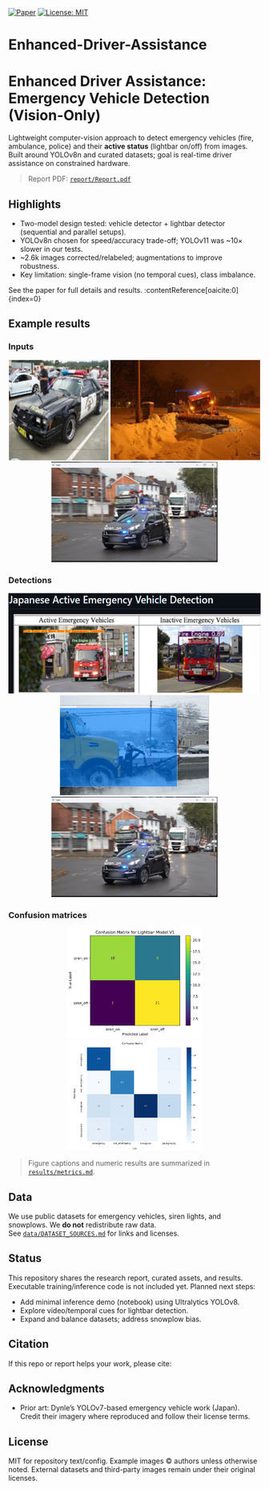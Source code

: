 [![Paper](https://img.shields.io/badge/Paper-PDF-red)](report/Report.pdf)
[![License: MIT](https://img.shields.io/badge/License-MIT-green.svg)](LICENSE)


# Enhanced-Driver-Assistance

# Enhanced Driver Assistance: Emergency Vehicle Detection (Vision-Only)

Lightweight computer-vision approach to detect emergency vehicles (fire, ambulance, police) and their **active status** (lightbar on/off) from images. Built around YOLOv8n and curated datasets; goal is real-time driver assistance on constrained hardware.

> Report PDF: [`report/Report.pdf`](report/Report.pdf)

## Highlights
- Two-model design tested: vehicle detector + lightbar detector (sequential and parallel setups).
- YOLOv8n chosen for speed/accuracy trade-off; YOLOv11 was ~10× slower in our tests.
- ~2.6k images corrected/relabeled; augmentations to improve robustness.
- Key limitation: single-frame vision (no temporal cues), class imbalance.

See the paper for full details and results. :contentReference[oaicite:0]{index=0}

## Example results

### Inputs
<p align="center">
  <img src="examples/inputs/sample_1.png" height="200px" alt="Street scene with emergency vehicle">
  <img src="examples/inputs/sample_2.png" height="200px" alt="Snowplow in winter street">
  <img src="examples/inputs/sample_3.png" height="200px" alt="Unmarked vehicle with lightbar on">
</p>

### Detections
<p align="center">
  <img src="examples/detections/detect_1.png" height="200px" alt="Detected fire engine with bbox">
  <img src="examples/detections/detect_2.png" height="200px" alt="Detected snowplow (bbox)">
  <img src="examples/detections/detect_3.png" height="200px" alt="Unmarked vehicle lightbar detected">
</p>

### Confusion matrices
<p align="center">
  <img src="results/figures/lightbar_cm_v1.png" height="220px" alt="Lightbar Model V1 confusion matrix">
  <img src="results/figures/vehicle_cm.png" height="220px" alt="Vehicle model confusion matrix">
</p>


> Figure captions and numeric results are summarized in [`results/metrics.md`](results/metrics.md).

## Data
We use public datasets for emergency vehicles, siren lights, and snowplows. We **do not** redistribute raw data.  
See [`data/DATASET_SOURCES.md`](data/DATASET_SOURCES.md) for links and licenses.


## Status
This repository shares the research report, curated assets, and results.  
Executable training/inference code is not included yet. Planned next steps:
- Add minimal inference demo (notebook) using Ultralytics YOLOv8.
- Explore video/temporal cues for lightbar detection.
- Expand and balance datasets; address snowplow bias.

## Citation
If this repo or report helps your work, please cite:



## Acknowledgments
- Prior art: Dynle’s YOLOv7-based emergency vehicle work (Japan). Credit their imagery where reproduced and follow their license terms.

## License
MIT for repository text/config. Example images © authors unless otherwise noted. External datasets and third-party images remain under their original licenses.
